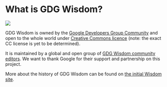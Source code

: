 # What is GDG Wisdom?

![](https://lh5.googleusercontent.com/-hHxMe7L9FbY/UaH7wJbpcpI/AAAAAAAAACY/ePkTjDRwgK8/w887-h587-no/jhoon.jpg)

GDG Wisdom is owned by the [Google Developers Group Community](https://developers.google.com/community/) and open to the whole world under [Creative Commons licence](https://creativecommons.org/licenses/) (note: the exact CC license is yet to be determined).

It is maintained by a global and open group of [GDG Wisdom community editors](https://plus.google.com/communities/105665179823281944523). We want to thank Google for their support and partnership on this project.

More about the history of GDG Wisdom can be found on [the initial Wisdom site](https://sites.google.com/site/gdgwisdom/home).
